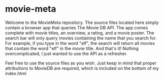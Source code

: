 # movie-meta

Welcome to the MovieMeta repository. The source files located here simply contain a browser app that queries The Movie DB API. The app comes complete with
movie titles, an overview, a rating, and a movie poster. The search bar will only query movies containing the name that you search for. For example, if
you type in the word "elf", the search will return all movies that contain the word "elf" in the movie title. And that's it! Nothing overcomplicated, I just wanted to use the API as a refresher. 

Feel free to use the source files as you wish. Just keep in mind that proper attributions to MovieDB are required, which is included on the bottom of my index.html 
